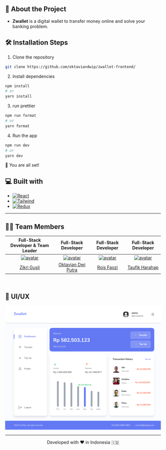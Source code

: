## 📝 About the Project

 <p>
   <ul>
     <li><strong>Zwallet</strong> is a digital wallet to transfer money online and solve your banking problem.</li>
   </ul>
 </p>
 
 </p>

## 🛠️ Installation Steps

1. Clone the repository

```bash
git clone https://github.com/oktaviandwip/zwallet-frontend/
```

2. Install dependencies

```bash
npm install
# or
yarn install
```

3. run prettier

```bash
npm run format
# or
yarn format
```

4. Run the app

```bash
npm run dev
# or
yarn dev
```

🌟 You are all set!

## 💻 Built with

- [![React][React.js]][React-url]
- [![Tailwind][Tailwind-CSS]][Tailwind-url]
- [![Redux][Redux]][Redux-url]

<hr>

## 👨‍💻 Team Members

| **Full-Stack Developer & Team Leader** | **Full-Stack Developer** | **Full-Stack Developer** | **Full-Stack Developer** |
|:--------------------------------------:|:------------------------:|:------------------------:|:------------------------:|
| [<img src="https://avatars.githubusercontent.com/u/154682211?v=4" alt="avatar" width="96" height="96">](https://github.com/guslizikri) | [<img src="https://avatars.githubusercontent.com/u/139100874?v=4" alt="avatar" width="96" height="96">](https://github.com/oktaviandwip) | [<img src="https://avatars.githubusercontent.com/u/67546196?v=4" alt="avatar" width="96" height="96">](https://github.com/Roisfaozi) | [<img src="https://avatars.githubusercontent.com/u/63093816?v=4" alt="avatar" width="96" height="96">](https://github.com/taufikharahap) |
| [Zikri Gusli](https://github.com/guslizikri) | [Oktavian Dwi Putra](https://github.com/oktaviandwip) | [Rois Faozi](https://github.com/Roisfaozi) | [Taufik Harahap](https://github.com/taufikharahap) |

<br/>

## 🎨 UI/UX

<img src="./src/assets/zwallet-dashboard.png" width="946px" alt="ZWallet dashboard" />

<hr>
<p align="center">
Developed with ❤️ in Indonesia 	🇮🇩
</p>

<!-- MARKDOWN LINKS & IMAGES -->
<!-- https://www.markdownguide.org/basic-syntax/#reference-style-links -->

[React.js]: https://img.shields.io/badge/React-20232A?style=for-the-badge&logo=react&logoColor=61DAFB
[React-url]: https://reactjs.org/
[Tailwind-CSS]: https://img.shields.io/badge/tailwindcss-%2338B2AC.svg?style=for-the-badge&logo=tailwind-css&logoColor=white
[Tailwind-url]: https://tailwindcss.com/
[Redux]: https://img.shields.io/badge/redux-%23593d88.svg?style=for-the-badge&logo=redux&logoColor=white
[Redux-url]: https://redux.js.org/
